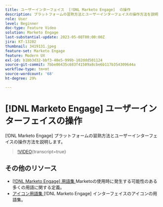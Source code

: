 ```yaml
---
title: ユーザーインターフェイス  [!DNL Marketo Engage]  の操作
description: プラットフォームの習熟方法とユーザーインターフェイスの操作方法を説明  [!DNL Marketo Engage]  ます。
role: User
level: Beginner
doc-type: Feature Video
solution: Marketo Engage
last-substantial-update: 2023-05-08T00:00:00Z
jira: KT-13202
thumbnail: 3419131.jpeg
feature-set: Marketo Engage
feature: Modern UX
exl-id: b1bb3d32-bbf3-48e5-999b-102ddd501124
source-git-commit: 7bbe86435c683f41509a8cbe6b117b354309644a
workflow-type: tm+mt
source-wordcount: '68'
ht-degree: 29%

---
```


# [!DNL Marketo Engage] ユーザーインターフェイスの操作

[!DNL Marketo Engage] プラットフォームの習熟方法とユーザーインターフェイスの操作方法を説明します。

>[!VIDEO](https://video.tv.adobe.com/v/3419131/?learn=on){transcript=true}

## その他のリソース

* [[!DNL Marketo Engage]  用語集 ](https://experienceleague.adobe.com/docs/marketo/using/getting-started-with-marketo/marketo-glossary.html?lang=en)
Marketoの使用時に発生する可能性のある多くの用語に関する定義。
* [ アイコン用語集 ](https://experienceleague.adobe.com/docs/marketo/using/product-docs/marketo-engage-modern-ux/icon-glossary.html?lang=en)
[!DNL Marketo Engage] インターフェイスのアイコンの用語集。
